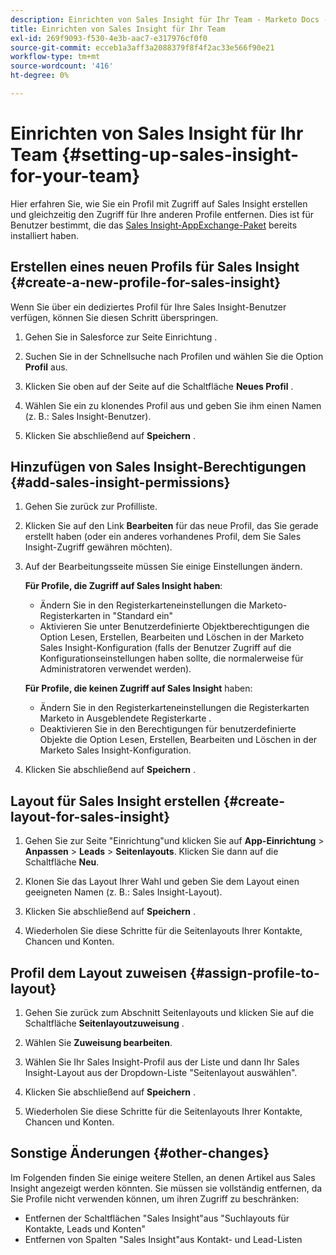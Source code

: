 ```yaml
---
description: Einrichten von Sales Insight für Ihr Team - Marketo Docs - Produktdokumentation
title: Einrichten von Sales Insight für Ihr Team
exl-id: 269f9093-f530-4e3b-aac7-e317976cf0f0
source-git-commit: ecceb1a3aff3a2088379f8f4f2ac33e566f90e21
workflow-type: tm+mt
source-wordcount: '416'
ht-degree: 0%

---
```


# Einrichten von Sales Insight für Ihr Team {#setting-up-sales-insight-for-your-team}

Hier erfahren Sie, wie Sie ein Profil mit Zugriff auf Sales Insight erstellen und gleichzeitig den Zugriff für Ihre anderen Profile entfernen. Dies ist für Benutzer bestimmt, die das [Sales Insight-AppExchange-Paket](/help/marketo/product-docs/marketo-sales-insight/msi-for-salesforce/installation/install-marketo-sales-insight-package-in-salesforce-appexchange.md) bereits installiert haben.

## Erstellen eines neuen Profils für Sales Insight {#create-a-new-profile-for-sales-insight}

Wenn Sie über ein dediziertes Profil für Ihre Sales Insight-Benutzer verfügen, können Sie diesen Schritt überspringen.

1. Gehen Sie in Salesforce zur Seite Einrichtung .

1. Suchen Sie in der Schnellsuche nach Profilen und wählen Sie die Option **Profil** aus.

1. Klicken Sie oben auf der Seite auf die Schaltfläche **Neues Profil** .

1. Wählen Sie ein zu klonendes Profil aus und geben Sie ihm einen Namen (z. B.: Sales Insight-Benutzer).

1. Klicken Sie abschließend auf **Speichern** .

## Hinzufügen von Sales Insight-Berechtigungen {#add-sales-insight-permissions}

1. Gehen Sie zurück zur Profilliste.

1. Klicken Sie auf den Link **Bearbeiten** für das neue Profil, das Sie gerade erstellt haben (oder ein anderes vorhandenes Profil, dem Sie Sales Insight-Zugriff gewähren möchten).

1. Auf der Bearbeitungsseite müssen Sie einige Einstellungen ändern.

   **Für Profile, die Zugriff auf Sales Insight haben**:

   * Ändern Sie in den Registerkarteneinstellungen die Marketo-Registerkarten in &quot;Standard ein&quot;
   * Aktivieren Sie unter Benutzerdefinierte Objektberechtigungen die Option Lesen, Erstellen, Bearbeiten und Löschen in der Marketo Sales Insight-Konfiguration (falls der Benutzer Zugriff auf die Konfigurationseinstellungen haben sollte, die normalerweise für Administratoren verwendet werden).

   **Für Profile, die keinen Zugriff auf Sales Insight** haben:

   * Ändern Sie in den Registerkarteneinstellungen die Registerkarten Marketo in Ausgeblendete Registerkarte .
   * Deaktivieren Sie in den Berechtigungen für benutzerdefinierte Objekte die Option Lesen, Erstellen, Bearbeiten und Löschen in der Marketo Sales Insight-Konfiguration.


1. Klicken Sie abschließend auf **Speichern** .

## Layout für Sales Insight erstellen {#create-layout-for-sales-insight}

1. Gehen Sie zur Seite &quot;Einrichtung&quot;und klicken Sie auf **App-Einrichtung** > **Anpassen** > **Leads** > **Seitenlayouts**. Klicken Sie dann auf die Schaltfläche **Neu**.

1. Klonen Sie das Layout Ihrer Wahl und geben Sie dem Layout einen geeigneten Namen (z. B.: Sales Insight-Layout).

1. Klicken Sie abschließend auf **Speichern** .

1. Wiederholen Sie diese Schritte für die Seitenlayouts Ihrer Kontakte, Chancen und Konten.

## Profil dem Layout zuweisen {#assign-profile-to-layout}

1. Gehen Sie zurück zum Abschnitt Seitenlayouts und klicken Sie auf die Schaltfläche **Seitenlayoutzuweisung** .

1. Wählen Sie **Zuweisung bearbeiten**.

1. Wählen Sie Ihr Sales Insight-Profil aus der Liste und dann Ihr Sales Insight-Layout aus der Dropdown-Liste &quot;Seitenlayout auswählen&quot;.

1. Klicken Sie abschließend auf **Speichern** .

1. Wiederholen Sie diese Schritte für die Seitenlayouts Ihrer Kontakte, Chancen und Konten.

## Sonstige Änderungen {#other-changes}

Im Folgenden finden Sie einige weitere Stellen, an denen Artikel aus Sales Insight angezeigt werden könnten. Sie müssen sie vollständig entfernen, da Sie Profile nicht verwenden können, um ihren Zugriff zu beschränken:

* Entfernen der Schaltflächen &quot;Sales Insight&quot;aus &quot;Suchlayouts für Kontakte, Leads und Konten&quot;
* Entfernen von Spalten &quot;Sales Insight&quot;aus Kontakt- und Lead-Listen

